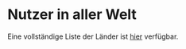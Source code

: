 # Nutzer in aller Welt

Eine vollständige Liste der Länder ist [hier](https://www.linux-tips-and-tricks.de/en/raspibackupcategorye/547-raspibackup-list-of-countries-raspibackup-is-used-in-the-world) verfügbar.


[.status]: done
[.source]: https://www.linux-tips-and-tricks.de/de/raspibackupcategoried/546-raspibackup-benutzer-aus-aller-welt
[.source]: https://www.linux-tips-and-tricks.de/en/raspibackupcategorye/547-raspibackup-list-of-countries-raspibackup-is-used-in-the-world
